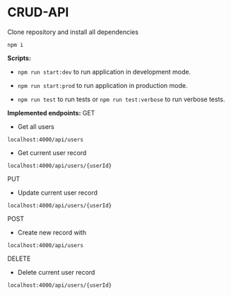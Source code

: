 # CRUD-API

Clone repository and install all dependencies

```
npm i
```

**Scripts:**

- `npm run start:dev` to run application in development mode.

- `npm run start:prod` to run application in production mode.

- `npm run test` to run tests or `npm run test:verbose` to run verbose tests.

**Implemented endpoints:**
GET

- Get all users

```
localhost:4000/api/users
```

- Get current user record

```
localhost:4000/api/users/{userId}
```

PUT

- Update current user record

```
localhost:4000/api/users/{userId}
```

POST

- Create new record with

```
localhost:4000/api/users
```

DELETE

- Delete current user record

```
localhost:4000/api/users/{userId}
```
